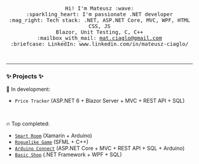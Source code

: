 <p align="center">
  <samp>
   Hi! I'm Mateusz :wave: <br> 
   :sparkling_heart: I'm passionate .NET developer <br> 
   :mag_right: Tech stack: .NET, ASP.NET Core, MVC, WPF, HTML CSS, JS <br> 
                      Blazor, Unit Testing, C, C++ <br> 
   :mailbox_with_mail: <a href="mailto:mat.ciaglo@gmail.com">mat.ciaglo@gmail.com</a> <br> 
   :briefcase: LinkedIn: www.linkedin.com/in/mateusz-ciaglo/ <br> 
  </samp>
</p>

<br><hr>
### :sparkles: Projects :sparkles:
🔭 In development:
- `Price Tracker` (ASP.NET 6 + Blazor Server + MVC + REST API + SQL)
<br>

:fire: Top completed:
- <a href="https://github.com/MatthewProg/SmartRoom">`Smart Room`</a> (Xamarin + Arduino)
- <a href="https://github.com/MatthewProg/RoguelikeGame">`Roguelike Game`</a> (SFML + C++)
- <a href="https://github.com/MatthewProg/ArduinoConnect">`Arduino Connect`</a> (ASP.NET Core + MVC + REST API + SQL + Arduino)
- <a href="https://github.com/MatthewProg/BasicShop">`Basic Shop`</a> (.NET Framework + WPF + SQL)
